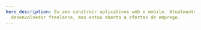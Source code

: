 ```yaml
---
hero_description: Eu amo construir aplicativos web e mobile. Atualmente sou
  desenvolvedor freelance, mas estou aberto a ofertas de emprego.
---
```

